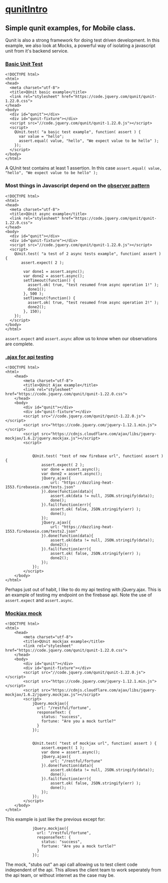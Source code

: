 # [qunitIntro](https://github.com/rhildred/qunitIntro)

## Simple qunit examples, for Mobile class.

Qunit is also a strong framework for doing test driven development. In this example, we also look at Mocks, a powerful way of isolating a javascript unit from it's backend service.

### [Basic Unit Test](https://rhildred.github.io/qUnitIntro/test1.html)

```
<!DOCTYPE html>
<html>
<head>
  <meta charset="utf-8">
  <title>QUnit basic example</title>
  <link rel="stylesheet" href="https://code.jquery.com/qunit/qunit-1.22.0.css">
</head>
<body>
  <div id="qunit"></div>
  <div id="qunit-fixture"></div>
  <script src="//code.jquery.com/qunit/qunit-1.22.0.js"></script>
  <script>
    QUnit.test( "a basic test example", function( assert ) {
      var value = "hello";
      assert.equal( value, "hello", "We expect value to be hello" );
    });
  </script>
</body>
</html>

```
A QUnit test contains at least 1 assertion. In this case `assert.equal( value, "hello", "We expect value to be hello" );`

### Most things in Javascript depend on the [observer pattern](https://rhildred.github.io/qUnitIntro/test2.html)

```
<!DOCTYPE html>
<html>
<head>
  <meta charset="utf-8">
  <title>QUnit async example</title>
  <link rel="stylesheet" href="https://code.jquery.com/qunit/qunit-1.22.0.css">
</head>
<body>
  <div id="qunit"></div>
  <div id="qunit-fixture"></div>
  <script src="//code.jquery.com/qunit/qunit-1.22.0.js"></script>
  <script>
    QUnit.test( "a test of 2 async tests example", function( assert ) {
       assert.expect( 2 );
       
        var done1 = assert.async();
        var done2 = assert.async();
        setTimeout(function() {
          assert.ok( true, "test resumed from async operation 1!" );
          done1();
        }, 500 );
        setTimeout(function() {
          assert.ok( true, "test resumed from async operation 2!" );
          done2();
        }, 150);
    });
  </script>
</body>
</html>
```

`assert.expect` and `assert.async` allow us to know when our observations are complete.

### [.ajax for api testing](https://rhildred.github.io/qUnitIntro/firebasetest.html)

```
<!DOCTYPE html>
<html>
    <head>
        <meta charset="utf-8">
        <title>QUnit Ajax example</title>
        <link rel="stylesheet" href="https://code.jquery.com/qunit/qunit-1.22.0.css">
    </head>
    <body>
        <div id="qunit"></div>
        <div id="qunit-fixture"></div>
        <script src="//code.jquery.com/qunit/qunit-1.22.0.js"></script>
        <script src="https://code.jquery.com/jquery-1.12.1.min.js"></script>
        <script src="https://cdnjs.cloudflare.com/ajax/libs/jquery-mockjax/1.6.2/jquery.mockjax.js"></script>
        <script>
            
            
            QUnit.test( "test of new firebase url", function( assert ) {
                assert.expect( 2 );
                var done = assert.async();
                var done2 = assert.async();
                jQuery.ajax({
                    url: "https://dazzling-heat-1553.firebaseio.com/tests.json"
                }).done(function(data){
                    assert.ok(data != null, JSON.stringify(data));
                    done();
                }).fail(function(err){
                    assert.ok( false, JSON.stringify(err) );
                    done();
                });
                jQuery.ajax({
                    url: "https://dazzling-heat-1553.firebaseio.com/tests2.json"
                }).done(function(data){
                    assert.ok(data != null, JSON.stringify(data));
                    done2();
                }).fail(function(err){
                    assert.ok( false, JSON.stringify(err) );
                    done2();
                });
            });
        </script>
    </body>
</html>

```

Perhaps just out of habit, I like to do my api testing with jQuery.ajax. This is an example of testing my endpoint on the firebase api. Note the use of `assert.expect` and `assert.async`.

### [Mockjax mock](https://rhildred.github.io/qUnitIntro/mockjax.html)

```
<!DOCTYPE html>
<html>
    <head>
        <meta charset="utf-8">
        <title>QUnit mockjax example</title>
        <link rel="stylesheet" href="https://code.jquery.com/qunit/qunit-1.22.0.css">
    </head>
    <body>
        <div id="qunit"></div>
        <div id="qunit-fixture"></div>
        <script src="//code.jquery.com/qunit/qunit-1.22.0.js"></script>
        <script src="https://code.jquery.com/jquery-1.12.1.min.js"></script>
        <script src="https://cdnjs.cloudflare.com/ajax/libs/jquery-mockjax/1.6.2/jquery.mockjax.js"></script>
        <script>
            jQuery.mockjax({
              url: "/restful/fortune",
              responseText: {
                status: "success",
                fortune: "Are you a mock turtle?"
              }
            });
            
            
            QUnit.test( "test of mockjax url", function( assert ) {
                assert.expect( 1 );
                var done = assert.async();
                jQuery.ajax({
                    url: "/restful/fortune"
                }).done(function(data){
                    assert.ok(data != null, JSON.stringify(data));
                    done();
                }).fail(function(err){
                    assert.ok( false, JSON.stringify(err) );
                    done();
                });
            });
        </script>
    </body>
</html>
```

This example is just like the previous except for:

```
            jQuery.mockjax({
              url: "/restful/fortune",
              responseText: {
                status: "success",
                fortune: "Are you a mock turtle?"
              }
            });

```

The mock, "stubs out" an api call allowing us to test client code independent of the api. This allows the client team to work seperately from the api team, or without internet as the case may be.